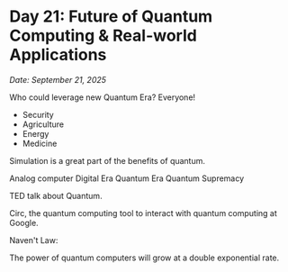 # Day 21: Future of Quantum Computing & Real-world Applications

*Date: September 21, 2025*

Who could leverage new Quantum Era? Everyone!

- Security 
- Agriculture
- Energy
- Medicine

Simulation is a great part of the benefits of quantum.

Analog computer
Digital Era
Quantum Era
Quantum Supremacy


TED talk about Quantum.

Circ, the quantum computing tool to interact with quantum computing at Google.

Naven't Law:

The power of quantum computers will grow at a double exponential rate.